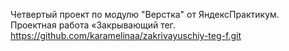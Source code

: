 Четвертый проект по модулю "Верстка" от ЯндексПрактикум.
Проектная работа «Закрывающий тег.
https://github.com/karamelinaa/zakrivayuschiy-teg-f.git
